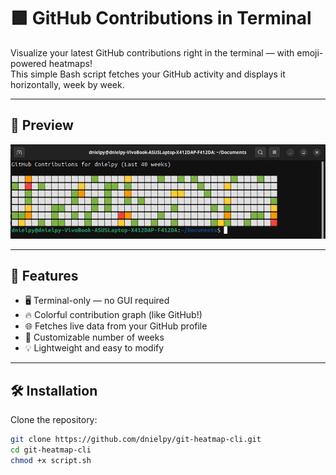 # 🟩 GitHub Contributions in Terminal

Visualize your latest GitHub contributions right in the terminal — with emoji-powered heatmaps!  
This simple Bash script fetches your GitHub activity and displays it horizontally, week by week.

---

## 📸 Preview

![screenshot](./1.png)  
<!-- Replace with your actual screenshot path -->

---

## 🚀 Features

- 🖥️ Terminal-only — no GUI required
- 🔥 Colorful contribution graph (like GitHub!)
- 🌐 Fetches live data from your GitHub profile
- 📆 Customizable number of weeks
- 💡 Lightweight and easy to modify

---

## 🛠️ Installation

Clone the repository:

```bash
git clone https://github.com/dnielpy/git-heatmap-cli.git
cd git-heatmap-cli
chmod +x script.sh
